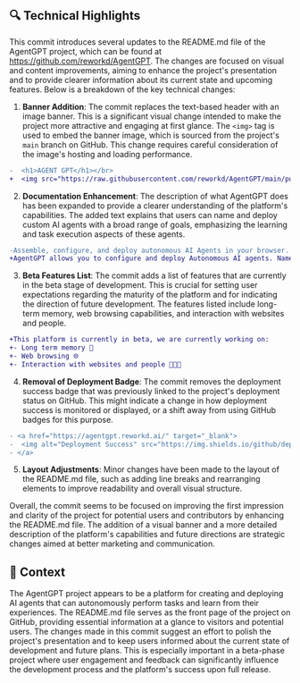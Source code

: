 ## 🔍 Technical Highlights

This commit introduces several updates to the README.md file of the AgentGPT project, which can be found at https://github.com/reworkd/AgentGPT. The changes are focused on visual and content improvements, aiming to enhance the project's presentation and to provide clearer information about its current state and upcoming features. Below is a breakdown of the key technical changes:

1. **Banner Addition**: The commit replaces the text-based header with an image banner. This is a significant visual change intended to make the project more attractive and engaging at first glance. The `<img>` tag is used to embed the banner image, which is sourced from the project's `main` branch on GitHub. This change requires careful consideration of the image's hosting and loading performance.

```diff
-  <h1>AGENT GPT</h1></br>
+  <img src="https://raw.githubusercontent.com/reworkd/AgentGPT/main/public/banner.png?token=GHSAT0AAAAAAB7JND3U3VGGF3UYYHGYO4RAZBSDJAQ" height="300"/>
```

2. **Documentation Enhancement**: The description of what AgentGPT does has been expanded to provide a clearer understanding of the platform's capabilities. The added text explains that users can name and deploy custom AI agents with a broad range of goals, emphasizing the learning and task execution aspects of these agents.

```diff
-Assemble, configure, and deploy autonomous AI Agents in your browser. 
+AgentGPT allows you to configure and deploy Autonomous AI agents. Name your own custom AI and have it embark on any goal imaginable. It will attempt to reach the goal by thinking of tasks to do, executing them, and learning from the results 🚀.
```

3. **Beta Features List**: The commit adds a list of features that are currently in the beta stage of development. This is crucial for setting user expectations regarding the maturity of the platform and for indicating the direction of future development. The features listed include long-term memory, web browsing capabilities, and interaction with websites and people.

```diff
+This platform is currently in beta, we are currently working on:
+- Long term memory 🧠
+- Web browsing 🌐
+- Interaction with websites and people 👨‍👩‍👦
```

4. **Removal of Deployment Badge**: The commit removes the deployment success badge that was previously linked to the project's deployment status on GitHub. This might indicate a change in how deployment success is monitored or displayed, or a shift away from using GitHub badges for this purpose.

```diff
- <a href="https://agentgpt.reworkd.ai/" target="_blank">
-  <img alt="Deployment Success" src="https://img.shields.io/github/deployments/reworkd/AgentGPT/production?color=2334D058&label=Deployment" />
- </a>
```

5. **Layout Adjustments**: Minor changes have been made to the layout of the README.md file, such as adding line breaks and rearranging elements to improve readability and overall visual structure.

Overall, the commit seems to be focused on improving the first impression and clarity of the project for potential users and contributors by enhancing the README.md file. The addition of a visual banner and a more detailed description of the platform's capabilities and future directions are strategic changes aimed at better marketing and communication.

## 📝 Context

The AgentGPT project appears to be a platform for creating and deploying AI agents that can autonomously perform tasks and learn from their experiences. The README.md file serves as the front page of the project on GitHub, providing essential information at a glance to visitors and potential users. The changes made in this commit suggest an effort to polish the project's presentation and to keep users informed about the current state of development and future plans. This is especially important in a beta-phase project where user engagement and feedback can significantly influence the development process and the platform's success upon full release.